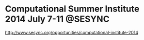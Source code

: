 Computational Summer Institute 2014 July 7-11 @SESYNC
=================


http://www.sesync.org/opportunities/computational-institute-2014